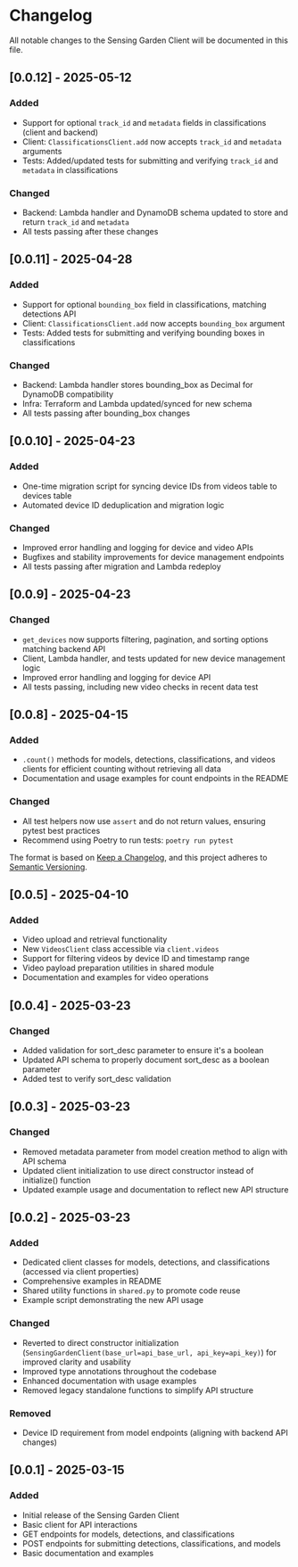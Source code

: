 # Changelog

All notable changes to the Sensing Garden Client will be documented in this file.

## [0.0.12] - 2025-05-12

### Added
- Support for optional `track_id` and `metadata` fields in classifications (client and backend)
- Client: `ClassificationsClient.add` now accepts `track_id` and `metadata` arguments
- Tests: Added/updated tests for submitting and verifying `track_id` and `metadata` in classifications

### Changed
- Backend: Lambda handler and DynamoDB schema updated to store and return `track_id` and `metadata`
- All tests passing after these changes

## [0.0.11] - 2025-04-28

### Added
- Support for optional `bounding_box` field in classifications, matching detections API
- Client: `ClassificationsClient.add` now accepts `bounding_box` argument
- Tests: Added tests for submitting and verifying bounding boxes in classifications

### Changed
- Backend: Lambda handler stores bounding_box as Decimal for DynamoDB compatibility
- Infra: Terraform and Lambda updated/synced for new schema
- All tests passing after bounding_box changes

## [0.0.10] - 2025-04-23

### Added
- One-time migration script for syncing device IDs from videos table to devices table
- Automated device ID deduplication and migration logic

### Changed
- Improved error handling and logging for device and video APIs
- Bugfixes and stability improvements for device management endpoints
- All tests passing after migration and Lambda redeploy

## [0.0.9] - 2025-04-23

### Changed
- `get_devices` now supports filtering, pagination, and sorting options matching backend API
- Client, Lambda handler, and tests updated for new device management logic
- Improved error handling and logging for device API
- All tests passing, including new video checks in recent data test

## [0.0.8] - 2025-04-15

### Added
- `.count()` methods for models, detections, classifications, and videos clients for efficient counting without retrieving all data
- Documentation and usage examples for count endpoints in the README

### Changed
- All test helpers now use `assert` and do not return values, ensuring pytest best practices
- Recommend using Poetry to run tests: `poetry run pytest`

The format is based on [Keep a Changelog](https://keepachangelog.com/en/1.0.0/),
and this project adheres to [Semantic Versioning](https://semver.org/spec/v2.0.0.html).

## [0.0.5] - 2025-04-10

### Added
- Video upload and retrieval functionality
- New `VideosClient` class accessible via `client.videos`
- Support for filtering videos by device ID and timestamp range
- Video payload preparation utilities in shared module
- Documentation and examples for video operations

## [0.0.4] - 2025-03-23

### Changed
- Added validation for sort_desc parameter to ensure it's a boolean
- Updated API schema to properly document sort_desc as a boolean parameter
- Added test to verify sort_desc validation

## [0.0.3] - 2025-03-23

### Changed
- Removed metadata parameter from model creation method to align with API schema
- Updated client initialization to use direct constructor instead of initialize() function
- Updated example usage and documentation to reflect new API structure

## [0.0.2] - 2025-03-23

### Added
- Dedicated client classes for models, detections, and classifications (accessed via client properties)
- Comprehensive examples in README
- Shared utility functions in `shared.py` to promote code reuse
- Example script demonstrating the new API usage

### Changed
- Reverted to direct constructor initialization (`SensingGardenClient(base_url=api_base_url, api_key=api_key)`) for improved clarity and usability
- Improved type annotations throughout the codebase
- Enhanced documentation with usage examples
- Removed legacy standalone functions to simplify API structure

### Removed
- Device ID requirement from model endpoints (aligning with backend API changes)

## [0.0.1] - 2025-03-15

### Added
- Initial release of the Sensing Garden Client
- Basic client for API interactions
- GET endpoints for models, detections, and classifications
- POST endpoints for submitting detections, classifications, and models
- Basic documentation and examples
